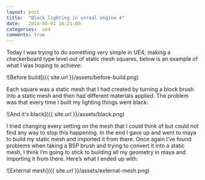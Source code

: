 ```yaml
---
layout: post
title:  "Black lighting in unreal engine 4"
date:   2014-04-01 16:21:00
categories:  ue4
comments: true
---
```


Today I was trying to do something very simple in UE4; making a checkerboard type level out of static mesh squares, below is an example of what I was hoping to achieve:

![Before build]({{ site.url }}/assets/before-build.png)

Each square was a static mesh that I had created by turning a block brush into a static mesh and then had different materials applied. The problem was that every time I built my lighting things went black:

![And it's black]({{ site.url }}/assets/black.png)

I tried changing every setting on the mesh that I could think of but could not find any way to stop this happening. In the end I gave up and went to maya to build my static mesh and imported it from there. Once again I’ve found problems when taking a BSP brush and trying to convert it into a static mesh, I think I’m going to stick to building all my geometry in maya and importing it from there. Here’s what I ended up with:

![External mesh]({{ site.url }}/assets/external-mesh.png)